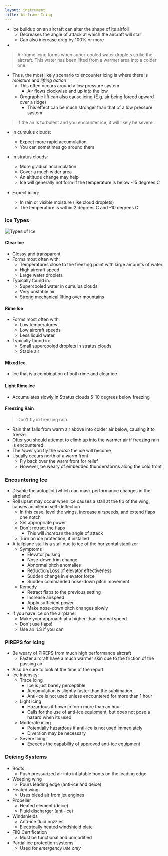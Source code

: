 ```yaml
---
layout: instrument
title: Airframe Icing
---
```


- Ice buildup on an aircraft can alter the shape of its airfoil
	- Decreases the angle of attack at which the aircraft will stall
	- Can also increase drag by 100% or more
- 

> Airframe icing forms when super-cooled water droplets strike the aircraft. This water has been lifted from a warmer area into a colder one. 

- Thus, the most likely scenario to encounter icing is where there is *moisture* and *lifting action*
	- This often occurs around a low pressure system
		- Air flows clockwise and up *into* the low
	- Orographic lift can also cause icing (E.g. air being forced upward over a ridge)
		- This effect can be much stronger than that of a low pressure system

> If the air is turbulent and you encounter ice, it will likely be severe.

- In cumulus clouds: 
	- Expect more rapid accumulation
	- You can sometimes go around them
- In stratus clouds: 
	- More gradual accumulation
	- Cover a much wider area
	- An altitude change may help
	- Ice will generally not form if the temperature is below -15 degrees C

- Expect icing: 
	- In rain or visible moisture (like cloud droplets)
	- The temperature is within 2 degrees C and -10 degrees C

### Ice Types 

![Types of Ice](https://www.aviationweather.ws/page093-1.jpg)

#### Clear Ice

- Glossy and transparent
- Forms most often with: 
	- Temperatures close to the freezing point with large amounts of water
	- High aircraft speed
	- Large water droplets
- Typically found in: 
	- Supercooled water in cumulus clouds
	- Very unstable air
	- Strong mechanical lifting over mountains
 
#### Rime Ice

- Forms most often with: 
	- Low temperatures
	- Low aircraft speeds
	- Less liquid water
- Typically found in: 
	- Small supercooled droplets in stratus clouds
	- Stable air

#### Mixed Ice

- Ice that is a combination of both rime and clear ice

#### Light Rime Ice

- Accumulates slowly in Stratus clouds 5-10 degrees below freezing

#### Freezing Rain

> Don't fly in freezing rain.

- Rain that falls from warm air above into colder air below, causing it to freeze
- Ofter you should attempt to climb up into the warmer air if freezing rain is encountered
- The *lower* you fly the *worse* the ice will become
- Usually occurs north of a warm front
	- Fly back over the warm front for relief
	- However, be weary of embedded thunderstorms along the cold front

### Encountering Ice

- Disable the autopilot (which can mask performance changes in the airplane)
- Roll upset may occur when ice causes a stall at the tip of the wing, causes an aileron self-deflection
	- In this case, level the wings, increase airspeeds, and extend flaps one notch
	- Set appropriate power
	- Don't retract the flaps
		- This will *increase* the angle of attack
	- Turn on ice protection, if installed
- A tailplane stall is a stall due to ice of the horizontal stabilizer
	- Symptoms
		- Elevator pulsing
		- Nose-down trim change
		- Abnormal pitch anomalies
		- Reduction/Loss of elevator effectiveness
		- Sudden change in elevator force
		- Sudden commanded nose-down pitch movement
	- Remedy
		- Retract flaps to the previous setting
		- Increase airspeed
		- Apply sufficient power
		- Make nose-down pitch changes slowly
- If you have ice on the airplane:
	- Make your approach at a higher-than-normal speed
	- Don't use flaps!
	- Use an ILS if you can

### PIREPS for Icing

- Be weary of PIREPS from much high performance aircraft
	- Faster aircraft have a much warmer skin due to the friction of the passing air
- Also be sure to look at the time of the report
- Ice Intensity:
	- Trace icing
		- Ice is just barely perceptible
		- Accumulation is slightly faster than the sublimation
		- Anti-ice is not used unless encountered for more than 1 hour
	- Light icing
		- Hazardous if flown in form more than an hour
		- Calls for the use of anti-ice equipment, but does not pose a hazard when its used
	- Moderate icing
		- Potentially hazardous if anti-ice is not used immediately
		- Diversion may be necessary
	- Severe Icing: 
		- Exceeds the capability of approved anti-ice equipment

### Deicing Systems

- Boots
	- Push pressurized air into inflatable boots on the leading edge
- Weeping wing
	- Pours leading edge (anti-ice and deice)
- Heated wing
	- Uses bleed air from jet engines
- Propeller
	- Heated element (deice)
	- Fluid discharger (anti-ice)
- Windshields
	- Anti-ice fluid nozzles
	- Electrically heated windshield plate 
- FIKI Certification
	- Must be functional and unmodified
- Partial ice protection systems
	- Used for *emergency use only*
